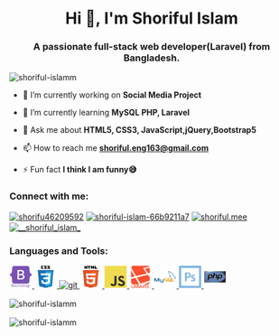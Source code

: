 <h1 align="center">Hi 👋, I'm Shoriful Islam</h1>
<h3 align="center">A passionate full-stack web developer(Laravel) from Bangladesh.</h3>

<p align="left"> <img src="https://komarev.com/ghpvc/?username=shoriful-islamm&label=Profile%20views&color=0e75b6&style=flat" alt="shoriful-islamm" /> </p>

- 🔭 I’m currently working on **Social Media Project**

- 🌱 I’m currently learning **MySQL PHP, Laravel**

- 💬 Ask me about **HTML5, CSS3, JavaScript,jQuery,Bootstrap5**

- 📫 How to reach me **shoriful.eng163@gmail.com**

- ⚡ Fun fact **I think I am funny😅**

<h3 align="left">Connect with me:</h3>
<p align="left">
<a href="https://twitter.com/shorifu46209592" target="blank"><img align="center" src="https://raw.githubusercontent.com/rahuldkjain/github-profile-readme-generator/master/src/images/icons/Social/twitter.svg" alt="shorifu46209592" height="30" width="40" /></a>
<a href="https://linkedin.com/in/shoriful-islam-66b9211a7" target="blank"><img align="center" src="https://raw.githubusercontent.com/rahuldkjain/github-profile-readme-generator/master/src/images/icons/Social/linked-in-alt.svg" alt="shoriful-islam-66b9211a7" height="30" width="40" /></a>
<a href="https://fb.com/shoriful.mee" target="blank"><img align="center" src="https://raw.githubusercontent.com/rahuldkjain/github-profile-readme-generator/master/src/images/icons/Social/facebook.svg" alt="shoriful.mee" height="30" width="40" /></a>
<a href="https://instagram.com/__shoriful_islam_" target="blank"><img align="center" src="https://raw.githubusercontent.com/rahuldkjain/github-profile-readme-generator/master/src/images/icons/Social/instagram.svg" alt="__shoriful_islam_" height="30" width="40" /></a>
</p>

<h3 align="left">Languages and Tools:</h3>
<p align="left"> <a href="https://getbootstrap.com" target="_blank" rel="noreferrer"> <img src="https://raw.githubusercontent.com/devicons/devicon/master/icons/bootstrap/bootstrap-plain-wordmark.svg" alt="bootstrap" width="40" height="40"/> </a> <a href="https://www.w3schools.com/css/" target="_blank" rel="noreferrer"> <img src="https://raw.githubusercontent.com/devicons/devicon/master/icons/css3/css3-original-wordmark.svg" alt="css3" width="40" height="40"/> </a> <a href="https://git-scm.com/" target="_blank" rel="noreferrer"> <img src="https://www.vectorlogo.zone/logos/git-scm/git-scm-icon.svg" alt="git" width="40" height="40"/> </a> <a href="https://www.w3.org/html/" target="_blank" rel="noreferrer"> <img src="https://raw.githubusercontent.com/devicons/devicon/master/icons/html5/html5-original-wordmark.svg" alt="html5" width="40" height="40"/> </a> <a href="https://developer.mozilla.org/en-US/docs/Web/JavaScript" target="_blank" rel="noreferrer"> <img src="https://raw.githubusercontent.com/devicons/devicon/master/icons/javascript/javascript-original.svg" alt="javascript" width="40" height="40"/> </a> <a href="https://laravel.com/" target="_blank" rel="noreferrer"> <img src="https://raw.githubusercontent.com/devicons/devicon/master/icons/laravel/laravel-plain-wordmark.svg" alt="laravel" width="40" height="40"/> </a> <a href="https://www.mysql.com/" target="_blank" rel="noreferrer"> <img src="https://raw.githubusercontent.com/devicons/devicon/master/icons/mysql/mysql-original-wordmark.svg" alt="mysql" width="40" height="40"/> </a> <a href="https://www.photoshop.com/en" target="_blank" rel="noreferrer"> <img src="https://raw.githubusercontent.com/devicons/devicon/master/icons/photoshop/photoshop-line.svg" alt="photoshop" width="40" height="40"/> </a> <a href="https://www.php.net" target="_blank" rel="noreferrer"> <img src="https://raw.githubusercontent.com/devicons/devicon/master/icons/php/php-original.svg" alt="php" width="40" height="40"/> </a> </p>

<p><img align="center" src="https://github-readme-stats.vercel.app/api/top-langs?username=shoriful-islamm&show_icons=true&locale=en&layout=compact" alt="shoriful-islamm" /></p>

<p><img align="center" src="https://github-readme-streak-stats.herokuapp.com/?user=shoriful-islamm&" alt="shoriful-islamm" /></p>
